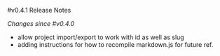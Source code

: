 #v0.4.1 Release Notes

*Changes since #v0.4.0*
- allow project import/export to work with id as well as slug
- adding instructions for how to recompile markdown.js for future ref.
